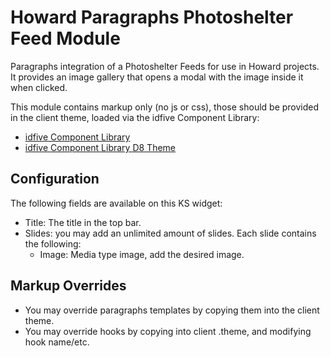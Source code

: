 # Howard Paragraphs Photoshelter Feed Module

Paragraphs integration of a Photoshelter Feeds for use in Howard projects. It provides an image gallery that opens a modal with the image inside it when clicked.

This module contains markup only (no js or css), those should be provided in the client theme, loaded via the idfive Component Library:

 - [idfive Component Library](https://bitbucket.org/idfivellc/idfive-component-library)
 - [idfive Component Library D8 Theme](https://bitbucket.org/idfivellc/idfive-component-library-d8-theme)

## Configuration
The following fields are available on this KS widget:
 - Title: The title in the top bar.
 - Slides: you may add an unlimited amount of slides. Each slide contains the following:
    - Image: Media type image, add the desired image.

## Markup Overrides
- You may override paragraphs templates by copying them into the client theme.
- You may override hooks by copying into client .theme, and modifying hook name/etc.
